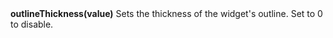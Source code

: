 <a name="outlineThickness"><h3 style="padding-top: 40px; margin-top: 40px;"></h3></a>
**outlineThickness(value)** Sets the thickness of the widget's outline. Set to 0 to disable. 


<!--UPDATE WIDGET_IN_CSOUND
    SIdent sprintf "outlineThickness(%f) ", rnd(100)/50
    SIdentifier strcat SIdentifier, SIdent
-->